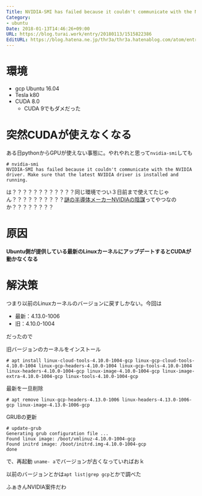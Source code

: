 ```yaml
---
Title: NVIDIA-SMI has failed because it couldn't communicate with the NVIDIA driverで死ぬ
Category:
- ubuntu
Date: 2018-01-13T14:46:26+09:00
URL: https://blog.turai.work/entry/20180113/1515822386
EditURL: https://blog.hatena.ne.jp/thr3a/thr3a.hatenablog.com/atom/entry/8599973812336870472
---
```


# 環境

- gcp Ubuntu 16.04
- Tesla k80
- CUDA 8.0
  - CUDA 9でもダメだった

# 突然CUDAが使えなくなる

ある日pythonからGPUが使えない事態に。やれやれと思って`nvidia-smi`しても

```
# nvidia-smi
NVIDIA-SMI has failed because it couldn't communicate with the NVIDIA driver. Make sure that the latest NVIDIA driver is installed and running.
```

は？？？？？？？？？？？？同じ環境でつい３日前まで使えてたじゃん？？？？？？？？？？[謎の半導体メーカーNVIDIAの陰謀](https://wirelesswire.jp/2017/12/62658/)ってやつなのか？？？？？？？？

# 原因

**Ubuntu側が提供している最新のLinuxカーネルにアップデートするとCUDAが動かなくなる**

# 解決策

つまり以前のLinuxカーネルのバージョンに戻すしかない。今回は

- 最新：4.13.0-1006
- 旧：4.10.0-1004

だったので

旧バージョンのカーネルをインストール

```
# apt install linux-cloud-tools-4.10.0-1004-gcp linux-gcp-cloud-tools-4.10.0-1004 linux-gcp-headers-4.10.0-1004 linux-gcp-tools-4.10.0-1004 linux-headers-4.10.0-1004-gcp linux-image-4.10.0-1004-gcp linux-image-extra-4.10.0-1004-gcp linux-tools-4.10.0-1004-gcp
```

最新を一旦削除

```
# apt remove linux-gcp-headers-4.13.0-1006 linux-headers-4.13.0-1006-gcp linux-image-4.13.0-1006-gcp
```

GRUBの更新

```
# update-grub
Generating grub configuration file ...
Found linux image: /boot/vmlinuz-4.10.0-1004-gcp
Found initrd image: /boot/initrd.img-4.10.0-1004-gcp
done
```

で、再起動 `uname- a`でバージョンが古くなっていればおｋ

以前のバージョンとかは`apt list|grep gcp`とかで調べた

ふぁきんNVIDIA案件だわ
